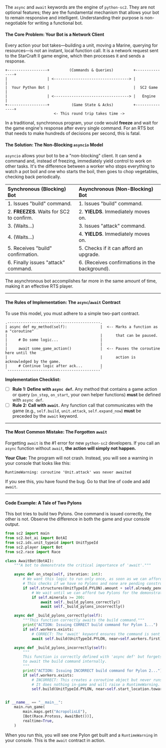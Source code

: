 The `async` and `await` keywords are the engine of `python-sc2`. They are not optional features; they are the fundamental mechanism that allows your bot to remain responsive and intelligent. Understanding their purpose is non-negotiable for writing a functional bot.

#### **The Core Problem: Your Bot is a Network Client**

Every action your bot takes—building a unit, moving a Marine, querying for resources—is not an instant, local function call. It is a network request sent to the StarCraft II game engine, which then processes it and sends a response.

```
+------------------+         (Commands & Queries)         +---------------+
|                  | <----------------------------------> |               |
|  Your Python Bot |                                      |  SC2 Game     |
|                  | <----------------------------------> |   Engine      |
+------------------+          (Game State & Acks)         +---------------+
                      <- This round trip takes time ->
```

In a traditional, synchronous program, your code would **freeze** and wait for the game engine's response after every single command. For an RTS bot that needs to make hundreds of decisions per second, this is fatal.

#### **The Solution: The Non-Blocking `asyncio` Model**

`asyncio` allows your bot to be a "non-blocking" client. It can send a command and, instead of freezing, immediately yield control to work on other tasks. It's the difference between a worker who stops everything to watch a pot boil and one who starts the boil, then goes to chop vegetables, checking back periodically.

| Synchronous (Blocking) Bot | Asynchronous (Non-Blocking) Bot |
| :--- | :--- |
| 1. Issues "build" command. | 1. Issues "build" command. |
| 2. **FREEZES**. Waits for SC2 to confirm. | 2. **YIELDS**. Immediately moves on. |
| 3. (Waits...) | 3. Issues "attack" command. |
| 4. (Waits...) | 4. **YIELDS**. Immediately moves on. |
| 5. Receives "build" confirmation. | 5. Checks if it can afford an upgrade. |
| 6. Finally issues "attack" command. | 6. (Receives confirmations in the background). |

The asynchronous bot accomplishes far more in the same amount of time, making it an effective RTS player.

---

#### **The Rules of Implementation: The `async`/`await` Contract**

To use this model, you must adhere to a simple two-part contract.

```
.------------------------------------------.
| async def my_method(self):               |  <-- Marks a function as a "coroutine"
|                                          |      that can be paused.
|     # Do some logic...                   |
|                                          |
|     await some_game_action()             |  <-- Pauses the coroutine here until the
|                                          |      action is acknowledged by the game.
|     # Continue logic after ack...        |
`------------------------------------------`
```

**Implementation Checklist:**
-   [ ] **Rule 1: Define with `async def`.** Any method that contains a game action or query (`on_step`, `on_start`, your own helper functions) **must** be defined with `async def`.
-   [ ] **Rule 2: Call with `await`.** Any function call that communicates with the game (e.g., `self.build`, `unit.attack`, `self.expand_now`) **must** be preceded by the `await` keyword.

---

#### **The Most Common Mistake: The Forgotten `await`**

Forgetting `await` is the #1 error for new `python-sc2` developers.
If you call an `async` function without `await`, **the action will simply not happen.**

**Your Clue:** The program will not crash. Instead, you will see a warning in your console that looks like this:
```
RuntimeWarning: coroutine 'Unit.attack' was never awaited
```
If you see this, you have found the bug. Go to that line of code and add `await`.

---

#### **Code Example: A Tale of Two Pylons**

This bot tries to build two Pylons. One command is issued correctly, the other is not. Observe the difference in both the game and your console output.

```python
from sc2 import main
from sc2.bot_ai import BotAI
from sc2.ids.unit_typeid import UnitTypeId
from sc2.player import Bot
from sc2.race import Race

class AwaitBot(BotAI):
    """A bot to demonstrate the critical importance of 'await'."""

    async def on_step(self, iteration: int):
        # We want this logic to run only once, as soon as we can afford the Pylons.
        # This checks if we have no Pylons and none are pending construction.
        if self.structures(UnitTypeId.PYLON).amount + self.already_pending(UnitTypeId.PYLON) == 0:
            # We wait until we can afford two Pylons for the demonstration.
            if self.minerals >= 200:
                await self._build_pylons_correctly()
                await self._build_pylons_incorrectly()

    async def _build_pylons_correctly(self):
        """This function correctly awaits the build command."""
        print("ACTION: Issuing CORRECT build command for Pylon 1...")
        if self.workers.exists:
            # CORRECT: The 'await' keyword ensures the command is sent and processed.
            await self.build(UnitTypeId.PYLON, near=self.workers.first)

    async def _build_pylons_incorrectly(self):
        """
        This function is correctly defined with 'async def' but forgets
        to await the build command internally.
        """
        print("ACTION: Issuing INCORRECT build command for Pylon 2...")
        if self.workers.exists:
            # INCORRECT: This creates a coroutine object but never runs it.
            # It does nothing in-game and will raise a RuntimeWarning.
            self.build(UnitTypeId.PYLON, near=self.start_location.towards(self.game_info.map_center, 8))


if __name__ == "__main__":
    main.run_game(
        main.maps.get("AcropolisLE"),
        [Bot(Race.Protoss, AwaitBot())],
        realtime=True,
    )
```
When you run this, you will see one Pylon get built and a `RuntimeWarning` in your console. This is the `await` contract in action.
